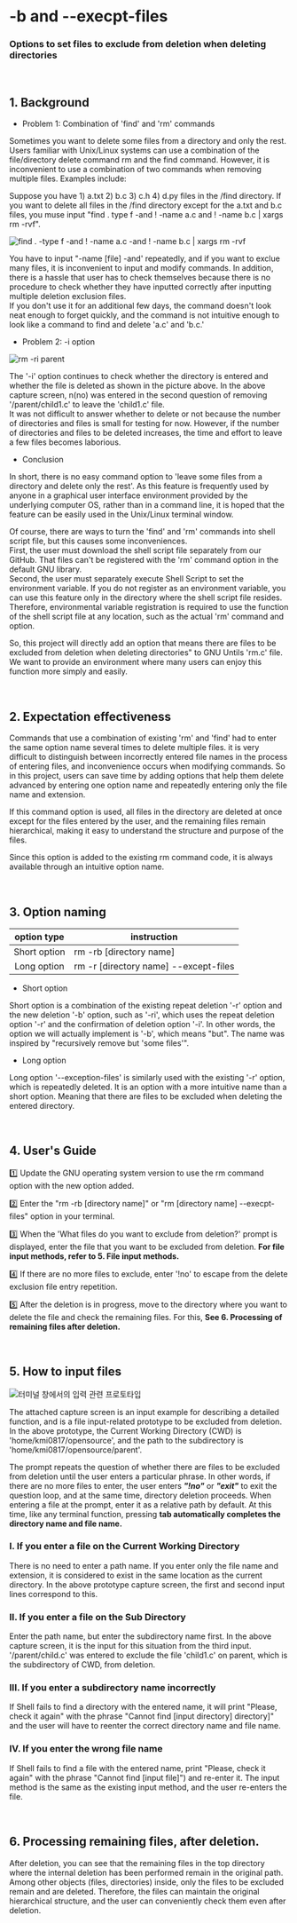 # -b and --execpt-files

### Options to set files to exclude from deletion when deleting directories

<br>

## 1. Background

- Problem 1: Combination of 'find' and 'rm' commands  

 Sometimes you want to delete some files from a directory and only the rest. Users familiar with Unix/Linux systems can use a combination of the file/directory delete command rm and the find command. However, it is inconvenient to use a combination of two commands when removing multiple files. Examples include:  
    
 Suppose you have 1) a.txt 2) b.c 3) c.h 4) d.py files in the /find directory.
If you want to delete all files in the /find directory except for the a.txt and b.c files, you muse input "find . type f -and ! -name a.c and ! -name b.c | xargs rm -rvf".  

![find . -type f -and ! -name a.c -and ! -name b.c | xargs rm -rvf ](/imgs/1find_rm.png "find . -type f -and ! -name a.c -and ! -name b.c | xargs rm -rvf ")

 You have to input "-name [file] -and' repeatedly, and if you want to exclue many files, it is inconvenient to input and modify commands. In addition, there is a hassle that user has to check themselves because there is no procedure to check whether they have inputted correctly after inputting multiple deletion exclusion files.  
 If you don't use it for an additional few days, the command doesn't look neat enough to forget quickly, and the command is not intuitive enough to look like a command to find and delete 'a.c' and 'b.c.'  

- Problem 2: -i option

![rm -ri parent](/imgs/2rm_ri.png "rm -ri parent")

 The '-i' option continues to check whether the directory is entered and whether the file is deleted as shown in the picture above. In the above capture screen, n(no) was entered in the second question of removing '/parent/child1.c' to leave the 'child1.c' file.  
 It was not difficult to answer whether to delete or not because the number of directories and files is small for testing for now. However, if the number of directories and files to be deleted increases, the time and effort to leave a few files becomes laborious.  

- Conclusion

 In short, there is no easy command option to 'leave some files from a directory and delete only the rest'. As this feature is frequently used by anyone in a graphical user interface environment provided by the underlying computer OS, rather than in a command line, it is hoped that the feature can be easily used in the Unix/Linux terminal window.  

 Of course, there are ways to turn the 'find' and 'rm' commands into shell script file, but this causes some inconveniences.  
 First, the user must download the shell script file separately from our GitHub. That files can't be registered with the 'rm' command option in the default GNU library.  
 Second, the user must separately execute Shell Script to set the environment variable. If you do not register as an environment variable, you can use this feature only in the directory where the shell script file resides. Therefore, environmental variable registration is required to use the function of the shell script file at any location, such as the actual 'rm' command and option.

 So, this project will directly add an option that means there are files to be excluded from deletion when deleting directories" to GNU Untils 'rm.c' file. We want to provide an environment where many users can enjoy this function more simply and easily.

<br>

## 2. Expectation effectiveness

Commands that use a combination of existing 'rm' and 'find' had to enter the same option name several times to delete multiple files. it is very difficult to distinguish between incorrectly entered file names in the process of entering files, and inconvenience occurs when modifying commands. So in this project, users can save time by adding options that help them delete advanced by entering one option name and repeatedly entering only the file name and extension.  

If this command option is used, all files in the directory are deleted at once except for the files entered by the user, and the remaining files remain hierarchical, making it easy to understand the structure and purpose of the files.

Since this option is added to the existing rm command code, it is always available through an intuitive option name.

<br>

## 3. Option naming

| option type      | instruction                           |
| :----------: | ------------------------------ |
| Short option | rm -rb [directory name]               |
| Long option  | rm -r [directory name] --except-files |

- Short option

 Short option is a combination of the existing repeat deletion '-r' option and the new deletion '-b' option, such as '-ri', which uses the repeat deletion option '-r' and the confirmation of deletion option '-i'. In other words, the option we will actually implement is '-b', which means "but". The name was inspired by "recursively remove but 'some files'".

- Long option

 Long option '--exception-files' is similarly used with the existing '-r' option, which is repeatedly deleted. It is an option with a more intuitive name than a short option. Meaning that there are files to be excluded when deleting the entered directory.

<br>

## 4. User's Guide

1️⃣  Update the GNU operating system version to use the rm command option with the new option added.

2️⃣  Enter the "rm -rb [directory name]" or "rm [directory name] --execpt-files" option in your terminal.

3️⃣  When the 'What files do you want to exclude from deletion?' prompt is displayed, enter the file that you want to be excluded from deletion. **For file input methods, refer to 5. File input methods.**

4️⃣  If there are no more files to exclude, enter '!no' to escape from the delete exclusion file entry repetition.

5️⃣  After the deletion is in progress, move to the directory where you want to delete the file and check the remaining files. For this, **See 6. Processing of remaining files after deletion.**

<br>

## 5. How to input files

![터미널 창에서의 입력 관련 프로토타입](/imgs/3prototype.png "터미널 창에서의 입력 관련 프로토타입")

 The attached capture screen is an input example for describing a detailed function, and is a file input-related prototype to be excluded from deletion. In the above prototype, the Current Working Directory (CWD) is 'home/kmi0817/opensource', and the path to the subdirectory is 'home/kmi0817/opensource/parent'.

 The prompt repeats the question of whether there are files to be excluded from deletion until the user enters a particular phrase. In other words, if there are no more files to enter, the user enters ***"!no"*** or ***"exit"*** to exit the question loop, and at the same time, directory deletion proceeds. When entering a file at the prompt, enter it as a relative path by default. At this time, like any terminal function, pressing **tab automatically completes the directory name and file name.**

### I. If you enter a file on the Current Working Directory

 There is no need to enter a path name. If you enter only the file name and extension, it is considered to exist in the same location as the current directory. In the above prototype capture screen, the first and second input lines correspond to this.

### II.	If you enter a file on the Sub Directory

 Enter the path name, but enter the subdirectory name first. In the above capture screen, it is the input for this situation from the third input. '/parent/child.c' was entered to exclude the file 'child1.c' on parent, which is the subdirectory of CWD, from deletion.

### III. If you enter a subdirectory name incorrectly

 If Shell fails to find a directory with the entered name, it will print "Please, check it again" with the phrase "Cannot find [input directory] directory]" and the user will have to reenter the correct directory name and file name.

### IV.	If you enter the wrong file name

 If Shell fails to find a file with the entered name, print "Please, check it again" with the phrase "Cannot find [input file]") and re-enter it. The input method is the same as the existing input method, and the user re-enters the file.

<br>

## 6. Processing remaining files, after deletion.

After deletion, you can see that the remaining files in the top directory where the internal deletion has been performed remain in the original path. Among other objects (files, directories) inside, only the files to be excluded remain and are deleted. Therefore, the files can maintain the original hierarchical structure, and the user can conveniently check them even after deletion.
